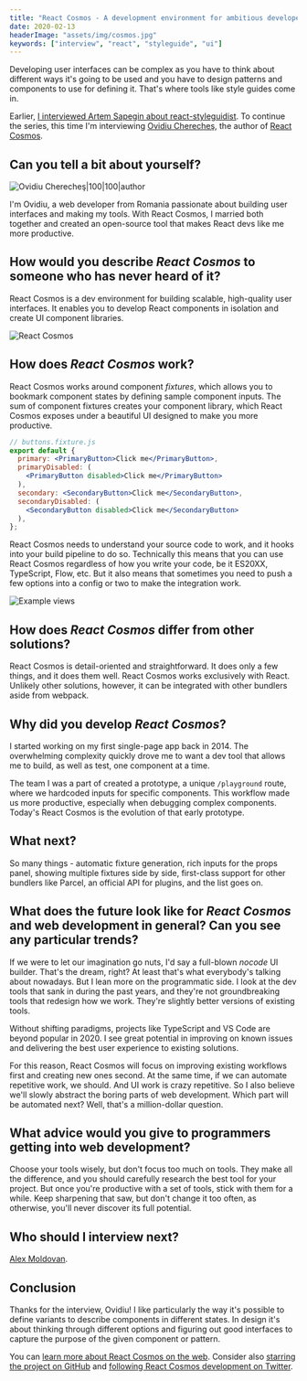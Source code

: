 ```yaml
---
title: "React Cosmos - A development environment for ambitious developers - Interview with Ovidiu Cherecheş"
date: 2020-02-13
headerImage: "assets/img/cosmos.jpg"
keywords: ["interview", "react", "styleguide", "ui"]
---
```


Developing user interfaces can be complex as you have to think about different ways it's going to be used and you have to design patterns and components to use for defining it. That's where tools like style guides come in.

Earlier, [I interviewed Artem Sapegin about react-styleguidist](/blog/styleguidist-interview). To continue the series, this time I'm interviewing [Ovidiu Cherecheş](https://twitter.com/skidding), the author of [React Cosmos](https://reactcosmos.org/).

## Can you tell a bit about yourself?

![Ovidiu Cherecheş|100|100|author](https://www.gravatar.com/avatar/b35f2b46ddb2eac3a8e4df3b1a0d63d6?s=200")

I'm Ovidiu, a web developer from Romania passionate about building user interfaces and making my tools. With React Cosmos, I married both together and created an open-source tool that makes React devs like me more productive.

## How would you describe _React Cosmos_ to someone who has never heard of it?

React Cosmos is a dev environment for building scalable, high-quality user interfaces. It enables you to develop React components in isolation and create UI component libraries.

![React Cosmos](assets/img/cosmos-01.png)

## How does _React Cosmos_ work?

React Cosmos works around component _fixtures_, which allows you to bookmark component states by defining sample component inputs. The sum of component fixtures creates your component library, which React Cosmos exposes under a beautiful UI designed to make you more productive.

```jsx
// buttons.fixture.js
export default {
  primary: <PrimaryButton>Click me</PrimaryButton>,
  primaryDisabled: (
    <PrimaryButton disabled>Click me</PrimaryButton>
  ),
  secondary: <SecondaryButton>Click me</SecondaryButton>,
  secondaryDisabled: (
    <SecondaryButton disabled>Click me</SecondaryButton>
  ),
};
```

React Cosmos needs to understand your source code to work, and it hooks into your build pipeline to do so. Technically this means that you can use React Cosmos regardless of how you write your code, be it ES20XX, TypeScript, Flow, etc. But it also means that sometimes you need to push a few options into a config or two to make the integration work.

![Example views](assets/img/cosmos-02.png)

## How does _React Cosmos_ differ from other solutions?

React Cosmos is detail-oriented and straightforward. It does only a few things, and it does them well. React Cosmos works exclusively with React. Unlikely other solutions, however, it can be integrated with other bundlers aside from webpack.

## Why did you develop _React Cosmos_?

I started working on my first single-page app back in 2014. The overwhelming complexity quickly drove me to want a dev tool that allows me to build, as well as test, one component at a time.

The team I was a part of created a prototype, a unique `/playground` route, where we hardcoded inputs for specific components. This workflow made us more productive, especially when debugging complex components. Today's React Cosmos is the evolution of that early prototype.

## What next?

So many things - automatic fixture generation, rich inputs for the props panel, showing multiple fixtures side by side, first-class support for other bundlers like Parcel, an official API for plugins, and the list goes on.

## What does the future look like for _React Cosmos_ and web development in general? Can you see any particular trends?

If we were to let our imagination go nuts, I'd say a full-blown _nocode_ UI builder. That's the dream, right? At least that's what everybody's talking about nowadays. But I lean more on the programmatic side. I look at the dev tools that sank in during the past years, and they're not groundbreaking tools that redesign how we work. They're slightly better versions of existing tools.

Without shifting paradigms, projects like TypeScript and VS Code are beyond popular in 2020. I see great potential in improving on known issues and delivering the best user experience to existing solutions.

For this reason, React Cosmos will focus on improving existing workflows first and creating new ones second. At the same time, if we can automate repetitive work, we should. And UI work is crazy repetitive. So I also believe we'll slowly abstract the boring parts of web development. Which part will be automated next? Well, that's a million-dollar question.

## What advice would you give to programmers getting into web development?

Choose your tools wisely, but don't focus too much on tools. They make all the difference, and you should carefully research the best tool for your project. But once you're productive with a set of tools, stick with them for a while. Keep sharpening that saw, but don't change it too often, as otherwise, you'll never discover its full potential.

## Who should I interview next?

[Alex Moldovan](https://twitter.com/alexnmoldovan).

## Conclusion

Thanks for the interview, Ovidiu! I like particularly the way it's possible to define variants to describe components in different states. In design it's about thinking through different options and figuring out good interfaces to capture the purpose of the given component or pattern.

You can [learn more about React Cosmos on the web](https://reactcosmos.org/). Consider also [starring the project on GitHub](https://github.com/react-cosmos/react-cosmos) and [following React Cosmos development on Twitter](https://twitter.com/ReactCosmos).
